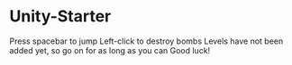 # Unity-Starter
Press spacebar to jump
Left-click to destroy bombs
Levels have not been added yet, so go on for as long as you can
Good luck!
